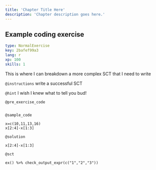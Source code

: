 ```yaml
---
title: 'Chapter Title Here'
description: 'Chapter description goes here.'
---
```


## Example coding exercise

```yaml
type: NormalExercise
key: 2bafef99a3
lang: r
xp: 100
skills: 1
```

This is where I can breakdown a more complex SCT that I need to write

`@instructions`
write a successful SCT

`@hint`
I wish I knew what to tell you bud!

`@pre_exercise_code`
```{r}

```

`@sample_code`
```{r}
x=c(10,11,13,16)
x[2:4]-x[1:3]
```

`@solution`
```{r}
x[2:4]-x[1:3]
```

`@sct`
```{r}
ex() %>% check_output_expr(c("1","2","3"))
```
